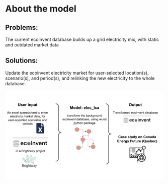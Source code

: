 # About the model 

## Problems: 

The current ecoinvent database builds up a grid electricity mix, with static and outdated market data 

## Solutions: 
Update the ecoinvent electricity market for user-selected location(s), scenario(s), and period(s), and relinking the new electricity to the whole database. 


![What it does](content/intro.png)